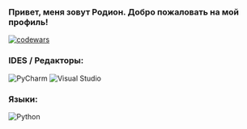 
### Привет, меня зовут Родион. Добро пожаловать на мой профиль!

[![codewars](https://www.codewars.com/users/SHURSHALO/badges/large)](https://www.codewars.com/users/SHURSHALO)

### IDES / Редакторы:
![PyCharm](https://img.shields.io/badge/pycharm-143?style=for-the-badge&logo=pycharm&logoColor=black&color=black&labelColor=green)
![Visual Studio](https://img.shields.io/badge/Visual%20Studio-5C2D91.svg?style=for-the-badge&logo=visual-studio&logoColor=white)

### Языки:
![Python](https://img.shields.io/badge/python-3670A0?style=for-the-badge&logo=python&logoColor=ffdd54)

